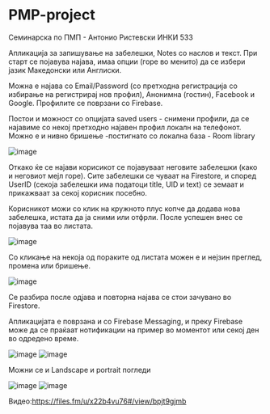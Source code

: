 # PMP-project
Семинарска по ПМП - Антонио Ристевски ИНКИ 533

Апликација за запишување на забелешки, Notes со наслов и текст.
При старт се појавува најава, имаа опции (горе во менито) да се избери јазик Македонски или Англиски.

Можна е најава со Email/Password (со претходна регистрација со избирање на регистрирај нов профил), Анонимна (гостин), Facebook и Google.
Профилите се поврзани со Firebase.

Постои и можност со опцијата saved users - снимени профили, да се најавиме со некој претходно најавен профил локалн на телефонот. 
Можно е и нивно бришење
-постигнато со локална база - Room library


![image](https://user-images.githubusercontent.com/62266696/173671411-dae79224-1f62-4952-8354-c69ca99ee525.png)

Откако ќе се најави корисикот се појавуваат неговите забелешки (како и неговиот мејл горе). Сите забелешки се чуваат на Firestore, и според UserID (секоја забелешки има податоци title, UID и text) се земаат и прикажваат за секој корисник посебно.

Корисникот можи со клик на кружното плус копче да додава нова забелешка, истата да ја сними или отфрли. После успешен внес се појавува таа во листата.

![image](https://user-images.githubusercontent.com/62266696/173672926-e10d7876-dc77-4432-891e-45541c14decf.png)

Со кликање на некоја од пораките од листата можен е и нејзин преглед, промена или бришење.

![image](https://user-images.githubusercontent.com/62266696/173676697-6b6d21e8-548e-476e-b207-8ea3a6fcf300.png)

Се разбира после одјава и повторна најава се стои зачувано во Firestore.

Апликацијата е поврзана и со Firebase Messaging, и преку Firebase може да се праќаат нотификации на пример во моментот или секој ден во одредено време.

![image](https://user-images.githubusercontent.com/62266696/173687919-add715a3-20fd-4797-8494-19664df28dd8.png)
![image](https://user-images.githubusercontent.com/62266696/173688115-b8f087fe-0949-4081-94da-36e291323cd8.png)

Можни се и Landscape и portrait погледи

![image](https://user-images.githubusercontent.com/62266696/173695805-63ceb2da-f69b-4a8c-a860-9dc00438766f.png)
![image](https://user-images.githubusercontent.com/62266696/173696315-1073ef60-bafd-4a64-b277-6192636b5749.png)

Видео:https://files.fm/u/x22b4vu76#/view/bpjt9gjmb





